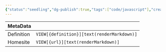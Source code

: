 ```yaml
---
{"status":"seedling","dg-publish":true,"tags":["code/javascript"],"creation_date":"2024-05-03 21:57","definition":"It is simply an NPM package runner. It allows developers to execute any Javascript Package available on the NPM registry without even installing it.","ms-learn-url":"undefined","url":"https://docs.npmjs.com/cli/v8/commands/npx","permalink":"/code/node-package-e-xecute/","dgPassFrontmatter":true}
---
```


|   MetaData |                                       |
| ---------- | ------------------------------------------ |
| Definition | `VIEW[{definition}][text(renderMarkdown)]` |
| Homesite   | `VIEW[{url}][text(renderMarkdown)]` |


